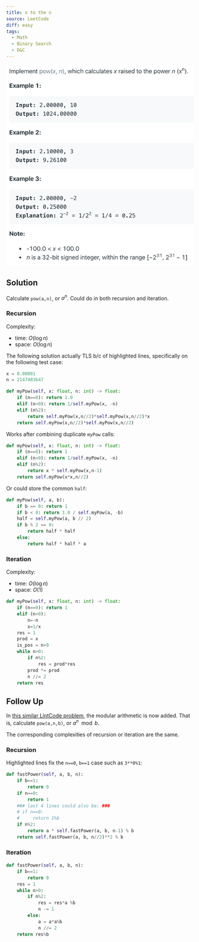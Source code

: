 ```yaml
---
title: x to the n
source: LeetCode
diff: easy
tags:
  - Math
  - Binary Search
  - D&C
---
```


<img class="medium-zoom" src="/algo/powx-n.png" alt="https://leetcode.com/problems/powx-n">

## Solution

Calculate `pow(a,n)`, or $a^n$. Could do in both recursion and iteration.

### Recursion

Complexity:

- time: $O(\log n)$
- space: $O(\log n)$

The following solution actually TLS b/c of highlighted lines, specifically on the following test case:

```py
x = 0.00001
n = 2147483647
```

```py {5,6}
def myPow(self, x: float, n: int) -> float:
    if (n==0): return 1.0
    elif (n<0): return 1/self.myPow(x, -n)
    elif (n%2):
        return self.myPow(x,n//2)*self.myPow(x,n//2)*x
    return self.myPow(x,n//2)*self.myPow(x,n//2)
```

Works after combining duplicate `myPow` calls:

```py
def myPow(self, x: float, n: int) -> float:
    if (n==0): return 1
    elif (n<0): return 1/self.myPow(x, -n)
    elif (n%2):
        return x * self.myPow(x,n-1)
    return self.myPow(x*x,n//2)
```

Or could store the common `half`:

```py
def myPow(self, a, b):
    if b == 0: return 1
    if b < 0: return 1.0 / self.myPow(a, -b)
    half = self.myPow(a, b // 2)
    if b % 2 == 0:
        return half * half
    else:
        return half * half * a
```

### Iteration

Complexity:

- time: $O(\log n)$
- space: $O(1)$

```py
def myPow(self, x: float, n: int) -> float:
    if (n==0): return 1
    elif (n<0):
        n=-n
        x=1/x
    res = 1
    prod = x
    is_pos = n>0
    while n>0:
        if n%2:
            res = prod*res
        prod *= prod
        n //= 2
    return res
```

## Follow Up

In [this similar LintCode problem](https://www.lintcode.com/problem/fast-power), the modular arithmetic is now added. That is, calculate `pow(a,n,b)`, or $a^n \mod b$.

The corresponding complexities of recursion or iteration are the same.

### Recursion

Highlighted lines fix the `n==0`, `b==1` case such as `3**0%1`:

```py {2,3}
def fastPower(self, a, b, n):
    if b==1:
        return 0
    if n==0:
        return 1
    ### last 4 lines could also be: ###
    # if n==0:
    #     return 1%b
    if n%2:
        return a * self.fastPower(a, b, n-1) % b
    return self.fastPower(a, b, n//2)**2 % b
```

### Iteration

```py
def fastPower(self, a, b, n):
    if b==1:
        return 0
    res = 1
    while n>0:
        if n%2:
            res = res*a %b
            n -= 1
        else:
            a = a*a%b
            n //= 2
    return res%b
```
